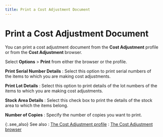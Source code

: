 ```yaml
---
title: Print a Cost Adjustment Document
---
```


# Print a Cost Adjustment Document


You can print a cost adjustment document from the **Cost 
 Adjustment** profile or from the **Cost 
 Adjustment** browser.


Select **Options** > **Print**  from either the browser or the profile.


**Print Serial Number Details**
: Select this option to print serial numbers of the  items to which you are making cost adjustments.


**Print Lot Details**
: Select this option to print details of the lot numbers  of the items to which you are making cost adjustments.


**Stock Area Details**
: Select this check box to print the details of the  stock area to which the items belong.


**Number of Copies**
: Specify the number of copies you want to print.


{:.see_also}
See also
: [The Cost  Adjustment profile]({{site.wm_baseurl}}/inv-adj/cost-adjustments/create-a-cost-adjustment/the_cost_adjustment_profile.html)
: [The Cost  Adjustment browser]({{site.wm_baseurl}}/inv-adj/cost-adjustments/create-a-cost-adjustment/the_cost_adjustments_browser.html)
